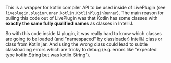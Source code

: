 This is a wrapper for kotlin compiler API to be used inside of LivePlugin (see `liveplugin.pluginrunner.kotlin.KotlinPluginRunner`).
The main reason for pulling this code out of LivePlugin was that Kotlin has some classes
with **exactly the same fully qualified names** as classes in IntelliJ.

So with this code inside IJ plugin, it was really hard to know which classes
are going to be loaded (and "namespaced" by classloader) IntelliJ class or class from Kotlin jar.
And using the wrong class could lead to subtle classloading errors which are tricky to debug 
(e.g. errors like "expected type kotlin.String but was kotlin.String").
